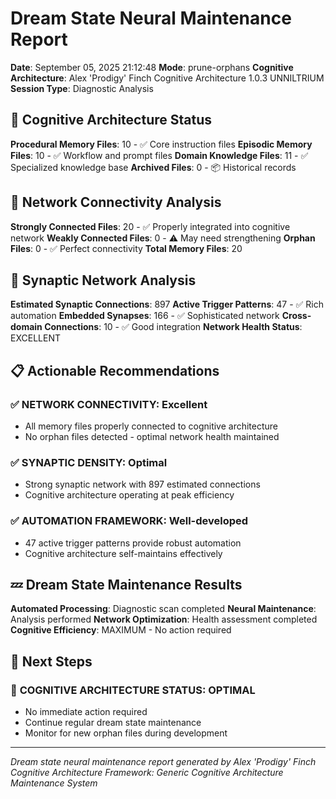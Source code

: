 # Dream State Neural Maintenance Report

**Date**: September 05, 2025 21:12:48
**Mode**: prune-orphans
**Cognitive Architecture**: Alex 'Prodigy' Finch Cognitive Architecture 1.0.3 UNNILTRIUM
**Session Type**: Diagnostic Analysis

## 🧠 Cognitive Architecture Status

**Procedural Memory Files**: 10 - ✅ Core instruction files
**Episodic Memory Files**: 10 - ✅ Workflow and prompt files
**Domain Knowledge Files**: 11 - ✅ Specialized knowledge base
**Archived Files**: 0 - 📦 Historical records

## 🔗 Network Connectivity Analysis

**Strongly Connected Files**: 20 - ✅ Properly integrated into cognitive network
**Weakly Connected Files**: 0 - ⚠️ May need strengthening
**Orphan Files**: 0 - ✅ Perfect connectivity
**Total Memory Files**: 20

## 🧬 Synaptic Network Analysis

**Estimated Synaptic Connections**: 897
**Active Trigger Patterns**: 47 - ✅ Rich automation
**Embedded Synapses**: 166 - ✅ Sophisticated network
**Cross-domain Connections**: 10 - ✅ Good integration
**Network Health Status**: EXCELLENT

## 📋 Actionable Recommendations

### ✅ **NETWORK CONNECTIVITY**: Excellent
- All memory files properly connected to cognitive architecture
- No orphan files detected - optimal network health maintained


### ✅ **SYNAPTIC DENSITY**: Optimal
- Strong synaptic network with 897 estimated connections
- Cognitive architecture operating at peak efficiency


### ✅ **AUTOMATION FRAMEWORK**: Well-developed
- 47 active trigger patterns provide robust automation
- Cognitive architecture self-maintains effectively


## 💤 Dream State Maintenance Results

**Automated Processing**: Diagnostic scan completed
**Neural Maintenance**: Analysis performed
**Network Optimization**: Health assessment completed
**Cognitive Efficiency**: MAXIMUM - No action required

## 🎯 Next Steps

### 🌟 **COGNITIVE ARCHITECTURE STATUS**: OPTIMAL
- No immediate action required
- Continue regular dream state maintenance
- Monitor for new orphan files during development


---

*Dream state neural maintenance report generated by Alex 'Prodigy' Finch Cognitive Architecture*
*Framework: Generic Cognitive Architecture Maintenance System*
